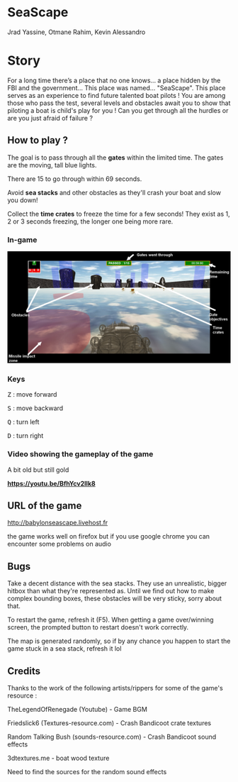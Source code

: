 # SeaScape 


Jrad Yassine,
Otmane Rahim,
Kevin Alessandro


# Story

For a long time there’s a place that no one knows... a place hidden by the FBI and the government... This place was named... "SeaScape". This place serves as an experience to find future talented boat pilots ! You are among those who pass the test, several levels and obstacles await you to show that piloting a boat is child's play for you ! Can you get through all the hurdles or are you just afraid of failure ?

## How to play ?



The goal is to pass through all the **gates** within the limited time. The gates are the moving, tall blue lights.

There are 15 to go through within 69 seconds.

Avoid **sea stacks** and other obstacles as they'll crash your boat and slow you down!

Collect the **time crates** to freeze the time for a few seconds! They exist as 1, 2 or 3 seconds freezing, the longer one being more rare.

### In-game

![in-game guide](in_game_interface.jpg)

### Keys

<kbd>Z</kbd> : move forward

<kbd>S</kbd> : move backward

<kbd>Q</kbd> : turn left

<kbd>D</kbd> : turn right

### Video showing the gameplay of the game

A bit old but still gold

**https://youtu.be/BfhYcv2lIk8**

## URL of the game

http://babylonseascape.livehost.fr

the game works well on firefox but if you use google chrome you can encounter some problems on audio



## Bugs

Take a decent distance with the sea stacks. They use an unrealistic, bigger hitbox than what they're represented as. Until we find out how to make complex bounding boxes, these obstacles will be very sticky, sorry about that. 


To restart the game, refresh it (F5). When getting a game over/winning screen, the prompted button to restart doesn't work correctly.

The map is generated randomly, so if by any chance you happen to start the game stuck in a sea stack, refresh it lol



## Credits

Thanks to the work of the following artists/rippers for some of the game's resource :

TheLegendOfRenegade (Youtube) - Game BGM

Friedslick6 (Textures-resource.com) - Crash Bandicoot crate textures

Random Talking Bush (sounds-resource.com) - Crash Bandicoot sound effects

3dtextures.me - boat wood texture



Need to find the sources for the random sound effects